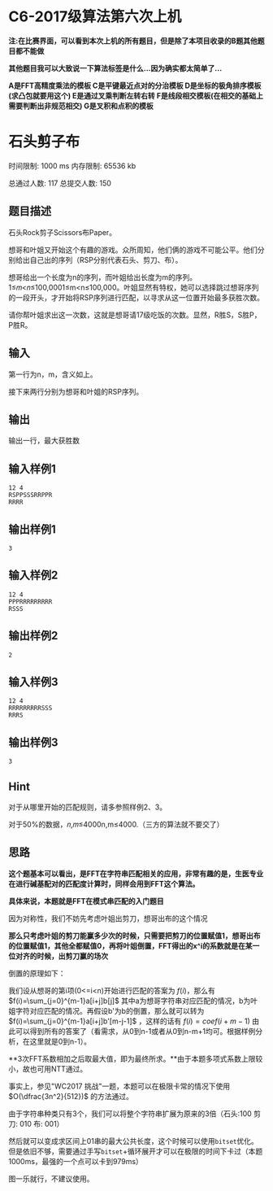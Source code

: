 # C6-2017级算法第六次上机

**注:在比赛界面，可以看到本次上机的所有题目，但是除了本项目收录的B题其他题目都不能做**

**其他题目我可以大致说一下算法标签是什么...因为确实都太简单了...**

**A是FFT高精度乘法的模板 C是平键最近点对的分治模板 D是坐标的极角排序模板(求凸包就要用这个) E是通过叉乘判断左转右转 F是线段相交模板(在相交的基础上需要判断出非规范相交) G是叉积和点积的模板**

# 石头剪子布

时间限制: 1000 ms 内存限制: 65536 kb

总通过人数: 117 总提交人数: 150

## 题目描述

石头Rock剪子Scissors布Paper。

想哥和叶姐又开始这个有趣的游戏。众所周知，他们俩的游戏不可能公平。他们分别给出自己出的序列（RSP分别代表石头、剪刀、布）。

想哥给出一个长度为n的序列，而叶姐给出长度为m的序列。1≤𝑚<𝑛≤100,0001≤m<n≤100,000。叶姐显然有特权，她可以选择跳过想哥序列的一段开头，才开始将RSP序列进行匹配，以寻求从这一位置开始最多获胜次数。

请你帮叶姐求出这一次数，这就是想哥请17级吃饭的次数。显然，R胜S，S胜P，P胜R。

## 输入

第一行为n，m，含义如上。

接下来两行分别为想哥和叶姐的RSP序列。

## 输出

输出一行，最大获胜数

## 输入样例1

```
12 4
RSPPSSSRRPPR
RRRR
```

## 输出样例1

```
3
```

## 输入样例2

```
12 4
PPPRRRRRRRRR
RSSS
```

## 输出样例2

```
2
```

## 输入样例3

```
12 4
RRRRRRRRRSSS
RRRS
```

## 输出样例3

```
3
```

## Hint

对于从哪里开始的匹配规则，请多参照样例2、3。

对于50%的数据，𝑛,𝑚≤4000n,m≤4000.（三方的算法就不要交了）

## 思路

**这个题基本可以看出，是FFT在字符串匹配相关的应用，非常有趣的是，生医专业在进行碱基配对的匹配度计算时，同样会用到FFT这个算法。**

**具体来说，本题就是FFT在模式串匹配的入门题目**

因为对称性，我们不妨先考虑叶姐出剪刀，想哥出布的这个情况

**那么只考虑叶姐的剪刀能赢多少次的时候，只需要把剪刀的位置赋值1，想哥出布的位置赋值1，其他全都赋值0，再将叶姐倒置，FFT得出的x^i的系数就是在某一位对齐的时候，出剪刀赢的场次**

倒置的原理如下：

我们设从想哥的第i项(0<=i<n)开始进行匹配的答案为 $f(i)$，那么有 $f(i)=\sum_{j=0}^{m-1}a[i+j]b[j]$ 其中a为想哥字符串对应匹配的情况，b为叶姐字符对应匹配的情况。再假设b'为b的倒置，那么就可以转为$f(i)=\sum_{j=0}^{m-1}a[i+j]b'[m-j-1]$ ，这样的话有 $f(i)=coef(i+m-1)$ 由此可以得到所有的答案了（看需求，从0到n-1或者从0到n-m+1均可。根据样例分析，在这里就是0到n-1）。

**3次FFT系数相加之后取最大值，即为最终所求。**由于本题多项式系数上限较小，故也可用NTT通过。

事实上，参见"WC2017 挑战"一题，本题可以在极限卡常的情况下使用 $O(\dfrac{3n^2}{512})$ 的方法通过。

由于字符串种类只有3个，我们可以将整个字符串扩展为原来的3倍（石头:100 剪刀: 010 布: 001）

然后就可以变成求区间上01串的最大公共长度，这个时候可以使用`bitset`优化。但是依旧不够，需要通过手写`bitset`+循环展开才可以在极限的时间下卡过（本题1000ms，最强的一个点可以卡到979ms）

图一乐就行，不建议使用。